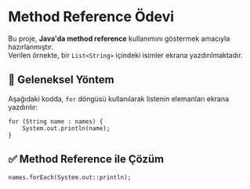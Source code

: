 # Method Reference Ödevi

Bu proje, **Java'da method reference** kullanımını göstermek amacıyla hazırlanmıştır.  
Verilen örnekte, bir `List<String>` içindeki isimler ekrana yazdırılmaktadır.

## 🚀 Geleneksel Yöntem

Aşağıdaki kodda, `for` döngüsü kullanılarak listenin elemanları ekrana yazdırılır:
```
for (String name : names) {
    System.out.println(name);
}
```

## ✅ Method Reference ile Çözüm
```
names.forEach(System.out::println);
```